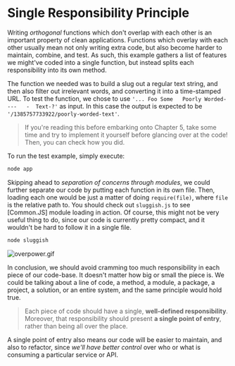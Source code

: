 # Single Responsibility Principle

Writing _orthogonal_ functions which don't overlap with each other is an important property of clean applications. Functions which overlay with each other usually mean not only writing extra code, but also become harder to maintain, combine, and test. As such, this example gathers a list of features we might've coded into a single function, but instead splits each responsibility into its own method.

The function we needed was to build a slug out a regular text string, and then also filter out irrelevant words, and converting it into a time-stamped URL. To test the function, we chose to use `'... Foo Some   Poorly Worded----   -  Text-?'` as input. In this case the output is expected to be `'/1385757733922/poorly-worded-text'`.

> If you're reading this before embarking onto Chapter 5, take some time and try to implement it yourself before glancing over at the code! Then, you can check how you did.

To run the test example, simply execute:

```js
node app
```

Skipping ahead to _separation of concerns through modules_, we could further separate our code by putting each function in its own file. Then, loading each one would be just a matter of doing `require(file)`, where `file` is the relative path to. You should check out `sluggish.js` to see [Common.JS] module loading in action. Of course, this might not be very useful thing to do, since our code is currently pretty compact, and it wouldn't be hard to follow it in a single file.

```js
node sluggish
```

![overpower.gif][1]

In conclusion, we should avoid cramming too much responsibility in each piece of our code-base. It doesn't matter how big or small the piece is. We could be talking about a line of code, a method, a module, a package, a project, a solution, or an entire system, and the same principle would hold true.

> Each piece of code should have a single, **well-defined responsibility**. Moreover, that responsibility should present **a single point of entry**, rather than being all over the place.

A single point of entry also means our code will be easier to maintain, and also to refactor, since _we'll have better control_ over who or what is consuming a particular service or API.

  [1]: http://i.imgur.com/NWu2P5e.gif "Over-powered isn't always this awesome"
